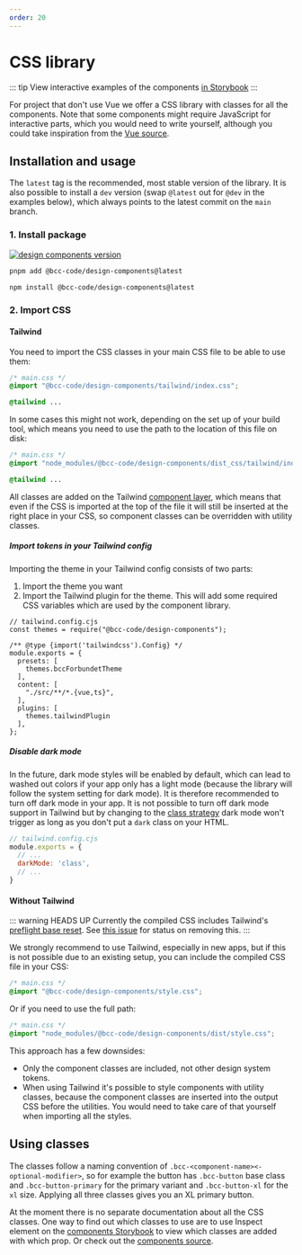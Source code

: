 ```yaml
---
order: 20
---
```

# CSS library
::: tip
View interactive examples of the components [in Storybook](https://vue-components-storybook.developer.bcc.no)
:::

For project that don't use Vue we offer a CSS library with classes for all the components. Note that some components might require JavaScript for interactive parts, which you would need to write yourself, although you could take inspiration from the [Vue source](https://github.com/bcc-code/bcc-design-components/tree/main/src/components).

## Installation and usage
The `latest` tag is the recommended, most stable version of the library. It is also possible to install a `dev` version (swap `@latest` out for `@dev` in the examples below), which always points to the latest commit on the `main` branch.

### 1. Install package
[![design components version](https://img.shields.io/npm/v/@bcc-code/design-components/latest?label=%40bcc-code%2Fdesign-components)](https://github.com/bcc-code/bcc-design-components/releases)

<CodeGroup>
  <CodeGroupItem title="PNPM" active>

```sh
pnpm add @bcc-code/design-components@latest
```
  </CodeGroupItem>

  <CodeGroupItem title="NPM">

```sh
npm install @bcc-code/design-components@latest
```

  </CodeGroupItem>
</CodeGroup>

### 2. Import CSS
#### Tailwind
You need to import the CSS classes in your main CSS file to be able to use them:

```css
/* main.css */
@import "@bcc-code/design-components/tailwind/index.css";

@tailwind ...
```

In some cases this might not work, depending on the set up of your build tool, which means you need to use the path to the location of this file on disk:

```css
/* main.css */
@import "node_modules/@bcc-code/design-components/dist_css/tailwind/index.css";

@tailwind ...
```

All classes are added on the Tailwind [component layer](https://tailwindcss.com/docs/adding-custom-styles#using-css-and-layer), which means that even if the CSS is imported at the top of the file it will still be inserted at the right place in your CSS, so component classes can be overridden with utility classes.

##### Import tokens in your Tailwind config
Importing the theme in your Tailwind config consists of two parts:

1. Import the theme you want
2. Import the Tailwind plugin for the theme. This will add some required CSS variables which are used by the component library.

```js{2,6-8,13}
// tailwind.config.cjs
const themes = require("@bcc-code/design-components");

/** @type {import('tailwindcss').Config} */
module.exports = {
  presets: [
    themes.bccForbundetTheme
  ],
  content: [
    "./src/**/*.{vue,ts}",
  ],
  plugins: [
    themes.tailwindPlugin
  ],
};
```

##### Disable dark mode
In the future, dark mode styles will be enabled by default, which can lead to washed out colors if your app only has a light mode (because the library will follow the system setting for dark mode). It is therefore recommended to turn off dark mode in your app. It is not possible to turn off dark mode support in Tailwind but by changing to the [class strategy](https://tailwindcss.com/docs/dark-mode#toggling-dark-mode-manually) dark mode won't trigger as long as you don't put a `dark` class on your HTML.

```js
// tailwind.config.cjs
module.exports = {
  // ...
  darkMode: 'class',
  // ...
}
```

#### Without Tailwind
::: warning HEADS UP
Currently the compiled CSS includes Tailwind's [preflight base reset](https://tailwindcss.com/docs/preflight). See [this issue](https://github.com/bcc-code/bcc-design-components/issues/99) for status on removing this.
:::

We strongly recommend to use Tailwind, especially in new apps, but if this is not possible due to an existing setup, you can include the compiled CSS file in your CSS:

```css
/* main.css */
@import "@bcc-code/design-components/style.css";
```

Or if you need to use the full path:

```css
/* main.css */
@import "node_modules/@bcc-code/design-components/dist/style.css";
```

This approach has a few downsides:
  - Only the component classes are included, not other design system tokens.
  - When using Tailwind it's possible to style components with utility classes, because the component classes are inserted into the output CSS before the utilities. You would need to take care of that yourself when importing all the styles.

## Using classes
The classes follow a naming convention of `.bcc-<component-name><-optional-modifier>`, so for example the button has `.bcc-button` base class and `.bcc-button-primary` for the primary variant and `.bcc-button-xl` for the `xl` size. Applying all three classes gives you an XL primary button.

At the moment there is no separate documentation about all the CSS classes. One way to find out which classes to use are to use Inspect element on the [components Storybook](https://vue-components-storybook.developer.bcc.no/) to view which classes are added with which prop. Or check out the [components source](https://github.com/bcc-code/bcc-design-components/tree/main/src/components).
